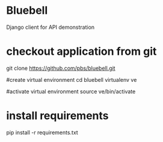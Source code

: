 Bluebell
========

Django client for API demonstration

# checkout application from git
git clone https://github.com/pbs/bluebell.git

#create virtual environment
cd bluebell
virtualenv ve

#activate virtual environment
source ve/bin/activate

# install requirements
pip install -r requirements.txt

